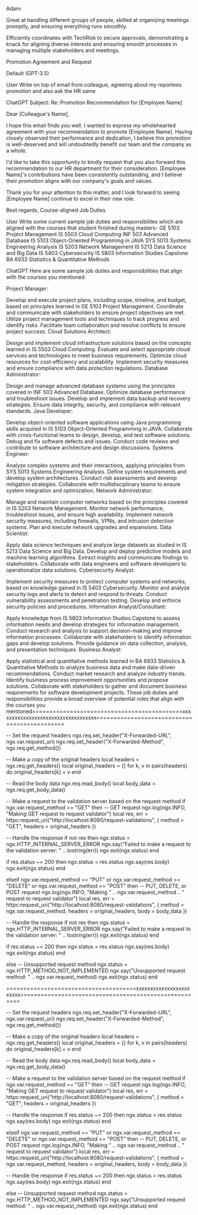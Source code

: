 Adam:


Great at handling different groups of people, skilled at organizing meetings promptly, and ensuring everything runs smoothly. 

Efficiently coordinates with TechRisk to secure approvals, demonstrating a knack for aligning diverse interests and ensuring smooth processes in managing multiple stakeholders and meetings.



Promotion Agreement and Request

Default (GPT-3.5)

User
Write on top of email from colleague, agreeing about my reportees promotion and also ask the HR same

ChatGPT
Subject: Re: Promotion Recommendation for [Employee Name]

Dear [Colleague's Name],

I hope this email finds you well. I wanted to express my wholehearted agreement with your recommendation to promote [Employee Name]. Having closely observed their performance and dedication, I believe this promotion is well-deserved and will undoubtedly benefit our team and the company as a whole.

I'd like to take this opportunity to kindly request that you also forward this recommendation to our HR department for their consideration. [Employee Name]'s contributions have been consistently outstanding, and I believe their promotion aligns with our company's goals and values.

Thank you for your attention to this matter, and I look forward to seeing [Employee Name] continue to excel in their new role.

Best regards,
Course-aligned Job Duties


User
Write some current sample job duties and responsibilites which are aligned with the courses that student finished during masters- 
GE 5103 Project Management
IS 5503 Cloud Computing
INF 503 Advanced Database
IS 5103 Object-Oriented Programming in JAVA
SYS 5013 Systems Engineering Analysis
IS 5203 Network Management
IS 5213 Data Science and Big Data
IS 5403 Cybersecurity
IS 5803 Information Studies Capstone
BA 6933 Statistics & Quantitative Methods

ChatGPT
Here are some sample job duties and responsibilities that align with the courses you mentioned:

Project Manager:

Develop and execute project plans, including scope, timeline, and budget, based on principles learned in GE 5103 Project Management.
Coordinate and communicate with stakeholders to ensure project objectives are met.
Utilize project management tools and techniques to track progress and identify risks.
Facilitate team collaboration and resolve conflicts to ensure project success.
Cloud Solutions Architect:

Design and implement cloud infrastructure solutions based on the concepts learned in IS 5503 Cloud Computing.
Evaluate and select appropriate cloud services and technologies to meet business requirements.
Optimize cloud resources for cost-efficiency and scalability.
Implement security measures and ensure compliance with data protection regulations.
Database Administrator:

Design and manage advanced database systems using the principles covered in INF 503 Advanced Database.
Optimize database performance and troubleshoot issues.
Develop and implement data backup and recovery strategies.
Ensure data integrity, security, and compliance with relevant standards.
Java Developer:

Develop object-oriented software applications using Java programming skills acquired in IS 5103 Object-Oriented Programming in JAVA.
Collaborate with cross-functional teams to design, develop, and test software solutions.
Debug and fix software defects and issues.
Conduct code reviews and contribute to software architecture and design discussions.
Systems Engineer:

Analyze complex systems and their interactions, applying principles from SYS 5013 Systems Engineering Analysis.
Define system requirements and develop system architectures.
Conduct risk assessments and develop mitigation strategies.
Collaborate with multidisciplinary teams to ensure system integration and optimization.
Network Administrator:

Manage and maintain computer networks based on the principles covered in IS 5203 Network Management.
Monitor network performance, troubleshoot issues, and ensure high availability.
Implement network security measures, including firewalls, VPNs, and intrusion detection systems.
Plan and execute network upgrades and expansions.
Data Scientist:

Apply data science techniques and analyze large datasets as studied in IS 5213 Data Science and Big Data.
Develop and deploy predictive models and machine learning algorithms.
Extract insights and communicate findings to stakeholders.
Collaborate with data engineers and software developers to operationalize data solutions.
Cybersecurity Analyst:

Implement security measures to protect computer systems and networks, based on knowledge gained in IS 5403 Cybersecurity.
Monitor and analyze security logs and alerts to detect and respond to threats.
Conduct vulnerability assessments and penetration testing.
Develop and enforce security policies and procedures.
Information Analyst/Consultant:

Apply knowledge from IS 5803 Information Studies Capstone to assess information needs and develop strategies for information management.
Conduct research and analysis to support decision-making and improve information processes.
Collaborate with stakeholders to identify information gaps and develop solutions.
Provide guidance on data collection, analysis, and presentation techniques.
Business Analyst:

Apply statistical and quantitative methods learned in BA 6933 Statistics & Quantitative Methods to analyze business data and make data-driven recommendations.
Conduct market research and analyze industry trends.
Identify business process improvement opportunities and propose solutions.
Collaborate with stakeholders to gather and document business requirements for software development projects.
These job duties and responsibilities provide a broad overview of potential roles that align with the courses you mentioned============================================xxxxxxxxxxxxxxxxxxxxxxxxxxxxxxxxxxx=============================================

-- Set the request headers
ngx.req.set_header("X-Forwarded-URL", ngx.var.request_uri)
ngx.req.set_header("X-Forwarded-Method", ngx.req.get_method())

-- Make a copy of the original headers
local headers = ngx.req.get_headers()
local original_headers = {}
for k, v in pairs(headers) do
  original_headers[k] = v
end

-- Read the body data
ngx.req.read_body()
local body_data = ngx.req.get_body_data()

-- Make a request to the validation server based on the request method
if ngx.var.request_method == "GET" then
  -- GET request
  ngx.log(ngx.INFO, "Making GET request to request validator")
  local res, err = httpc:request_uri("http://localhost:8080/request-validations", {
    method = "GET",
    headers = original_headers
  })

  -- Handle the response
  if not res then
    ngx.status = ngx.HTTP_INTERNAL_SERVER_ERROR
    ngx.say("Failed to make a request to the validation server: " .. tostring(err))
    ngx.exit(ngx.status)
  end

  if res.status ~= 200 then
    ngx.status = res.status
    ngx.say(res.body)
    ngx.exit(ngx.status)
  end

elseif ngx.var.request_method == "PUT" or ngx.var.request_method == "DELETE" or ngx.var.request_method == "POST" then
  -- PUT, DELETE, or POST request
  ngx.log(ngx.INFO, "Making " .. ngx.var.request_method .. " request to request validator")
  local res, err = httpc:request_uri("http://localhost:8080/request-validations", {
    method = ngx.var.request_method,
    headers = original_headers,
    body = body_data
  })

  -- Handle the response
  if not res then
    ngx.status = ngx.HTTP_INTERNAL_SERVER_ERROR
    ngx.say("Failed to make a request to the validation server: " .. tostring(err))
    ngx.exit(ngx.status)
  end

  if res.status ~= 200 then
    ngx.status = res.status
    ngx.say(res.body)
    ngx.exit(ngx.status)
  end

else
  -- Unsupported request method
  ngx.status = ngx.HTTP_METHOD_NOT_IMPLEMENTED
  ngx.say("Unsupported request method: " .. ngx.var.request_method)
  ngx.exit(ngx.status)
end

======================================xxxxxxxxxxxxxxxxxxxxxxxx======================================================





















-- Set the request headers
ngx.req.set_header("X-Forwarded-URL", ngx.var.request_uri)
ngx.req.set_header("X-Forwarded-Method", ngx.req.get_method())

-- Make a copy of the original headers
local headers = ngx.req.get_headers()
local original_headers = {}
for k, v in pairs(headers) do
  original_headers[k] = v
end

-- Read the body data
ngx.req.read_body()
local body_data = ngx.req.get_body_data()

-- Make a request to the validation server based on the request method
if ngx.var.request_method == "GET" then
  -- GET request
  ngx.log(ngx.INFO, "Making GET request to request validator")
  local res, err = httpc:request_uri("http://localhost:8080/request-validations", {
    method = "GET",
    headers = original_headers
  })

  -- Handle the response
  if res.status ~= 200 then
    ngx.status = res.status
    ngx.say(res.body)
    ngx.exit(ngx.status)
  end

elseif ngx.var.request_method == "PUT" or ngx.var.request_method == "DELETE" or ngx.var.request_method == "POST" then
  -- PUT, DELETE, or POST request
  ngx.log(ngx.INFO, "Making " .. ngx.var.request_method .. " request to request validator")
  local res, err = httpc:request_uri("http://localhost:8080/request-validations", {
    method = ngx.var.request_method,
    headers = original_headers,
    body = body_data
  })

  -- Handle the response
  if res.status ~= 200 then
    ngx.status = res.status
    ngx.say(res.body)
    ngx.exit(ngx.status)
  end

else
  -- Unsupported request method
  ngx.status = ngx.HTTP_METHOD_NOT_IMPLEMENTED
  ngx.say("Unsupported request method: " .. ngx.var.request_method)
  ngx.exit(ngx.status)
end

